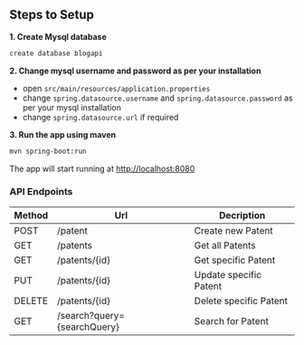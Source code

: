## Steps to Setup

**1. Create Mysql database**
```bash
create database blogapi
```

**2. Change mysql username and password as per your installation**

+ open `src/main/resources/application.properties`
+ change `spring.datasource.username` and `spring.datasource.password` as per your mysql installation
+ change `spring.datasource.url` if required


**3. Run the app using maven**

```bash
mvn spring-boot:run
```
The app will start running at <http://localhost:8080>

### API Endpoints

| Method | Url                           | Decription             | 
|--------|-------------------------------|------------------------| 
| POST   | /patent                       | Create new Patent      | 
| GET    | /patents                      | Get all Patents        | 
| GET    | /patents/{id}                 | Get specific Patent    | 
| PUT    | /patents/{id}                 | Update specific Patent | 
| DELETE | /patents/{id}                 | Delete specific Patent | 
| GET    | /search?query={searchQuery} | Search for Patent      | 



